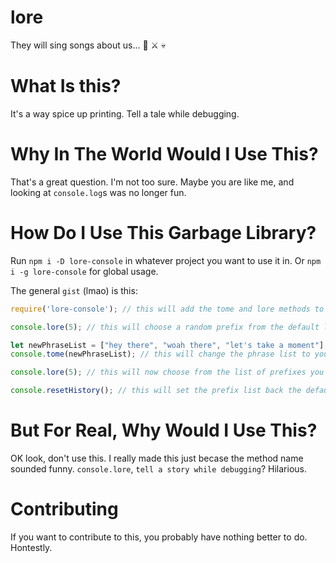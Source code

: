 # lore
They will sing songs about us... 🐉 ⚔ 💀

# What Is this?
It's a way spice up printing. Tell a tale while debugging.

# Why In The World Would I Use This?
That's a great question. I'm not too sure. Maybe you are like me, and looking at `console.log`s was no longer fun. 

# How Do I Use This Garbage Library?
Run `npm i -D lore-console` in whatever project you want to use it in. Or `npm i -g lore-console` for global usage.


The general `gist` (lmao) is this:
```javascript
require('lore-console'); // this will add the tome and lore methods to the console object.

console.lore(5); // this will choose a random prefix from the default list and add your value as the suffix.

let newPhraseList = ["hey there", "woah there", "let's take a moment"];
console.tome(newPhraseList); // this will change the phrase list to your preferred story (so funny, right?)

console.lore(5); // this will now choose from the list of prefixes you provided and your value as the suffix.

console.resetHistory(); // this will set the prefix list back the defaults.
```

# But For Real, Why Would I Use This?
OK look, don't use this. I really made this just becase the method name sounded funny. `console.lore`, `tell a story while debugging`? Hilarious.

# Contributing
If you want to contribute to this, you probably have nothing better to do. Hontestly. 

